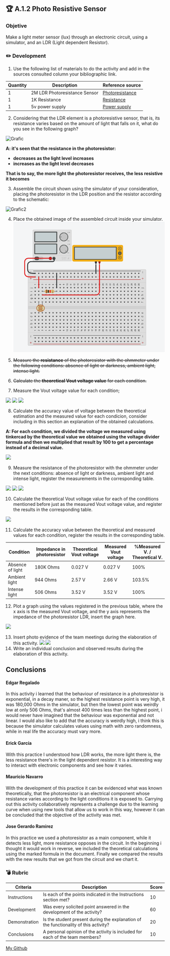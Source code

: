 ## :trophy: A.1.2 Photo Resistive Sensor

### Objetive

Make a light meter sensor (lux) through an electronic circuit, using a simulator, and an LDR (Light dependent Resistor).

### :pencil2: Development

1. Use the following list of materials to do the activity and add in the sources consulted column your bibliographic link.

| Quantity | Description | Reference source |
| -------- | ----------- | ---------------- |
| 1 | 2M LDR Photoresistance Sensor | [Photoresistance](https://www.electronics-notes.com/articles/electronic_components/resistors/light-dependent-resistor-ldr.php) |
| 1 | 1K Resistance | [Resistance](https://www.electronics-notes.com/articles/electronic_components/resistors/resistor-specifications-specs-parameters.php) |
| 1 | 5v power supply | [Power supply](https://www.circuitspecialists.com/hf300w-s-5.html) |

2. Considering that the LDR element is a photoresistive sensor, that is, its resistance varies based on the amount of light that falls on it, what do you see in the following graph?

![Grafic](/Imagenes/Screenshot_1.png)

__A: it's seen that the resistance in the photoresistor:__
* __decreases as the light level increases__
* __increases as the light level decreases__

__That is to say, the more light the photoresistor receives, the less resistive it becomes__

3. Assemble the circuit shown using the simulator of your consideration, placing the photoresistor in the LDR position and the resistor according to the schematic:

![Grafic2](/Imagenes/Screenshot_2.png)

4. Place the obtained image of the assembled circuit inside your simulator.
![](./imagenes/circuito_punto_4.png)

5. ~~Measure the **resistance** of the photoresistor with the ohmmeter under the following conditions: absence of light or darkness, ambient light, intense  light.~~


6. ~~Calculate the **theoretical Vout voltage value** for each condition.~~


7. Measure the Vout voltage value for each condition;

![](/imagenes/measure_absence.PNG)
![](/imagenes/measure_ambient.PNG)
![](/imagenes/measure_light.PNG)

8. Calculate the accuracy value of voltage between the theoretical estimation and the measured value for each condicion, consider including in this section an explanation of the obtained calculations.

**A: For each condition, we divided the voltage we measured using tinkercad by the theoretical value we obtained using the voltage divider formula and then we multiplied that result by 100 to get a percentage instead of a decimal value.**

![](/imagenes/formulas_calculos_acc.PNG)

9. Measure the resistance of the photoresistor with the ohmmeter under the next conditions: absence of light or darkness, ambient light and intense light, register the measurements in the corresponding table. 

![](/imagenes/absence.PNG)
![](/imagenes/ambiente.PNG) 
![](/imagenes/intense.PNG)


10. Calculate the theoretical Vout voltage value for each of the conditions mentioned before just as the measured Vout voltage value, and register the results in the corresponding table.

![](/imagaenes/calculations.PNG)

11. Calculate the accuracy value between the theoretical and measured values for each condition, register the results in the corresponding table.


| Condition        | Impedance in photoresistor | Theoretical Vout voltage | Measured Vout voltage | %Measured V. / Theoretical V. |
|------------------|----------------------------|-----------------------|-----------------------|-----------------------------|
| Absence of light | 180K Ohms                  | 0.027 V               | 0.027 V               | 100%                        |
| Ambient light    | 944 Ohms                   | 2.57 V                | 2.66 V                | 103.5%                      |
| Intense light    | 506 Ohms                   | 3.52 V                | 3.52 V                | 100%                        |

12. Plot a graph using the values registered in the previous table, where the x axis is the measured Vout voltage, and the y axis represents the impedance of the photoresistor LDR, insert the graph here.

![](/imagenes/Graf.png)

13. Insert photo evidence of the team meetings during the elaboration of this activity.
![](/imagenes/meeting.PNG)
![](/imagenes/meeting2.PNG)
14. Write an individual conclusion and observed results during the elaboration of this activity.

## Conclusions 

####  Edgar Regalado
In this activity i learned that the behaviour of resistance in a photoresistor is exponential, in a decay maner, so the highest resistance point is very high, it was 180,000 Ohms in the simulator, but then the lowest point was weirdly low at only 506 Ohms, that's almost 400 times less than the highest point, i would never have imagined that the behaviour was exponential and not linear. I would also like to add that the accuracy is weirdly high, i think this is because the simulator calculates values using math with zero randomness, while in real life the accuracy must vary more.  

#### Erick García 
With this practice I understood how LDR works, the more light there is, the less resistance there's in the light dependent resistor. It is a interesting way to interact with electronic components and see how it varies.

#### Mauricio Navarro
With the development of this practice it can be evidenced what was known theoretically, that the photoresistor is an electrical component whose resistance varies according to the light conditions it is exposed to. Carrying out this activity collaboratively represents a challenge due to the learning curve when using new tools that allow us to work in this way, however it can be concluded that the objective of the activity was met.

#### Jose Gerardo Ramirez
In this practice we used a photoresistor as a main component, while it detects less light, more resistance opposes in the circuit.
In the beginning i thought it would work in reverse, we included the theoretical calculations using the marked formula in the document.
Finally we compared the results with the new results that we got from the circuit and we chart it.


### :bomb: Rubric

| Criteria | Description | Score |
| -------- | ----------- | ----- |
| Instructions | Is each of the points indicated in the Instructions section met? | 10 |
| Development | Was every solicited point answered in the development of the activity? | 60 |
| Demonstration | Is the student present during the explanation of the functionality of this activity? | 20 |
| Conclusions | A personal opinion of the activity is included for each of the team members? | 10 |

[My Github](https://github.com/Josejgr27/Sistemas_Programables)
